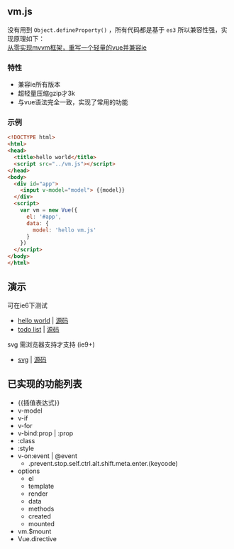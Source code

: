 ## vm.js

没有用到 `Object.defineProperty()` ，所有代码都是基于 `es3` 所以兼容性强，实现原理如下：  
[从零实现mvvm框架，重写一个轻量的vue并兼容ie](https://github.com/wusfen/vm/wiki)

### 特性
* 兼容ie所有版本
* 超轻量压缩gzip才3k
* 与vue语法完全一致，实现了常用的功能

### 示例
```html
<!DOCTYPE html>
<html>
<head>
  <title>hello world</title>
  <script src="../vm.js"></script>
</head>
<body>
  <div id="app">
    <input v-model="model"> {{model}}
  </div>
  <script>
    var vm = new Vue({
      el: '#app',
      data: {
        model: 'hello vm.js'
      }
    })
  </script>
</body>
</html>
```


## 演示

可在ie6下测试

* [hello world](https://wusfen.github.io/vm/examples/helloWorld.html) | [源码](examples/helloWorld.html)
* [todo list](https://wusfen.github.io/vm/examples/todoList.html) | [源码](examples/todoList.html)

svg 需浏览器支持才支持 (ie9+)
* [svg](https://wusfen.github.io/vm/examples/svg.html) | [源码](examples/svg.html)

## 已实现的功能列表

* {{插值表达式}}
* v-model
* v-if
* v-for
* v-bind:prop | :prop
* :class
* :style
* v-on:event | @event
  * .prevent.stop.self.ctrl.alt.shift.meta.enter.(keycode)
* options
  * el
  * template
  * render
  * data
  * methods
  * created
  * mounted
* vm.$mount
* Vue.directive

